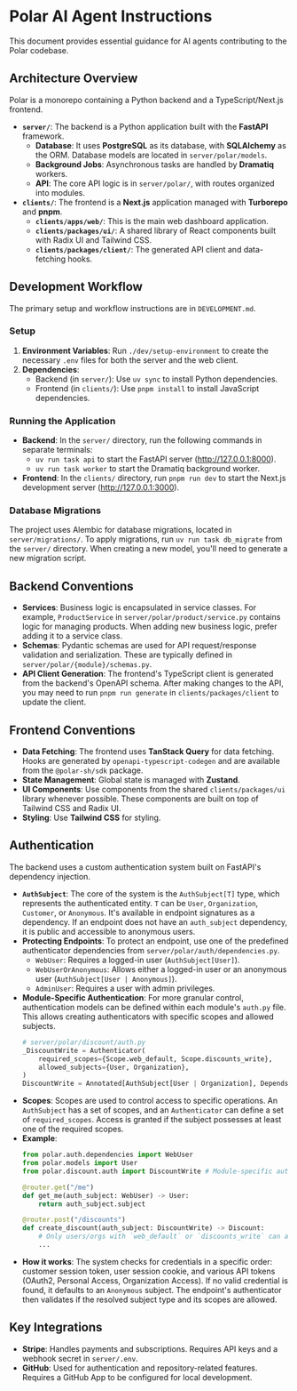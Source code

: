 # Polar AI Agent Instructions

This document provides essential guidance for AI agents contributing to the Polar codebase.

## Architecture Overview

Polar is a monorepo containing a Python backend and a TypeScript/Next.js frontend.

-   **`server/`**: The backend is a Python application built with the **FastAPI** framework.
    -   **Database**: It uses **PostgreSQL** as its database, with **SQLAlchemy** as the ORM. Database models are located in `server/polar/models`.
    -   **Background Jobs**: Asynchronous tasks are handled by **Dramatiq** workers.
    -   **API**: The core API logic is in `server/polar/`, with routes organized into modules.
-   **`clients/`**: The frontend is a **Next.js** application managed with **Turborepo** and **pnpm**.
    -   **`clients/apps/web/`**: This is the main web dashboard application.
    -   **`clients/packages/ui/`**: A shared library of React components built with Radix UI and Tailwind CSS.
    -   **`clients/packages/client/`**: The generated API client and data-fetching hooks.

## Development Workflow

The primary setup and workflow instructions are in `DEVELOPMENT.md`.

### Setup

1.  **Environment Variables**: Run `./dev/setup-environment` to create the necessary `.env` files for both the server and the web client.
2.  **Dependencies**:
    -   Backend (in `server/`): Use `uv sync` to install Python dependencies.
    -   Frontend (in `clients/`): Use `pnpm install` to install JavaScript dependencies.

### Running the Application

-   **Backend**: In the `server/` directory, run the following commands in separate terminals:
    -   `uv run task api` to start the FastAPI server (http://127.0.0.1:8000).
    -   `uv run task worker` to start the Dramatiq background worker.
-   **Frontend**: In the `clients/` directory, run `pnpm run dev` to start the Next.js development server (http://127.0.0.1:3000).

### Database Migrations

The project uses Alembic for database migrations, located in `server/migrations/`. To apply migrations, run `uv run task db_migrate` from the `server/` directory. When creating a new model, you'll need to generate a new migration script.

## Backend Conventions

-   **Services**: Business logic is encapsulated in service classes. For example, `ProductService` in `server/polar/product/service.py` contains logic for managing products. When adding new business logic, prefer adding it to a service class.
-   **Schemas**: Pydantic schemas are used for API request/response validation and serialization. These are typically defined in `server/polar/{module}/schemas.py`.
-   **API Client Generation**: The frontend's TypeScript client is generated from the backend's OpenAPI schema. After making changes to the API, you may need to run `pnpm run generate` in `clients/packages/client` to update the client.

## Frontend Conventions

-   **Data Fetching**: The frontend uses **TanStack Query** for data fetching. Hooks are generated by `openapi-typescript-codegen` and are available from the `@polar-sh/sdk` package.
-   **State Management**: Global state is managed with **Zustand**.
-   **UI Components**: Use components from the shared `clients/packages/ui` library whenever possible. These components are built on top of Tailwind CSS and Radix UI.
-   **Styling**: Use **Tailwind CSS** for styling.

## Authentication

The backend uses a custom authentication system built on FastAPI's dependency injection.

-   **`AuthSubject`**: The core of the system is the `AuthSubject[T]` type, which represents the authenticated entity. `T` can be `User`, `Organization`, `Customer`, or `Anonymous`. It's available in endpoint signatures as a dependency. If an endpoint does not have an `auth_subject` dependency, it is public and accessible to anonymous users.
-   **Protecting Endpoints**: To protect an endpoint, use one of the predefined authenticator dependencies from `server/polar/auth/dependencies.py`.
    -   `WebUser`: Requires a logged-in user (`AuthSubject[User]`).
    -   `WebUserOrAnonymous`: Allows either a logged-in user or an anonymous user (`AuthSubject[User | Anonymous]`).
    -   `AdminUser`: Requires a user with admin privileges.
-   **Module-Specific Authentication**: For more granular control, authentication models can be defined within each module's `auth.py` file. This allows creating authenticators with specific scopes and allowed subjects.
    ```python
    # server/polar/discount/auth.py
    _DiscountWrite = Authenticator(
        required_scopes={Scope.web_default, Scope.discounts_write},
        allowed_subjects={User, Organization},
    )
    DiscountWrite = Annotated[AuthSubject[User | Organization], Depends(_DiscountWrite)]
    ```
-   **Scopes**: Scopes are used to control access to specific operations. An `AuthSubject` has a set of scopes, and an `Authenticator` can define a set of `required_scopes`. Access is granted if the subject possesses at least one of the required scopes.
-   **Example**:
    ```python
    from polar.auth.dependencies import WebUser
    from polar.models import User
    from polar.discount.auth import DiscountWrite # Module-specific auth

    @router.get("/me")
    def get_me(auth_subject: WebUser) -> User:
        return auth_subject.subject

    @router.post("/discounts")
    def create_discount(auth_subject: DiscountWrite) -> Discount:
        # Only users/orgs with `web_default` or `discounts_write` can access this
        ...
    ```
-   **How it works**: The system checks for credentials in a specific order: customer session token, user session cookie, and various API tokens (OAuth2, Personal Access, Organization Access). If no valid credential is found, it defaults to an `Anonymous` subject. The endpoint's authenticator then validates if the resolved subject type and its scopes are allowed.

## Key Integrations

-   **Stripe**: Handles payments and subscriptions. Requires API keys and a webhook secret in `server/.env`.
-   **GitHub**: Used for authentication and repository-related features. Requires a GitHub App to be configured for local development.
